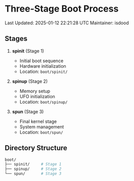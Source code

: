 # Three-Stage Boot Process
Last Updated: 2025-01-12 22:21:28 UTC
Maintainer: isdood

## Stages

1. **spinit** (Stage 1)
   - Initial boot sequence
   - Hardware initialization
   - Location: `boot/spinit/`

2. **spinup** (Stage 2)
   - Memory setup
   - UFO initialization
   - Location: `boot/spinup/`

3. **spun** (Stage 3)
   - Final kernel stage
   - System management
   - Location: `boot/spun/`

## Directory Structure

```bash
boot/
├── spinit/     # Stage 1
├── spinup/     # Stage 2
└── spun/       # Stage 3
